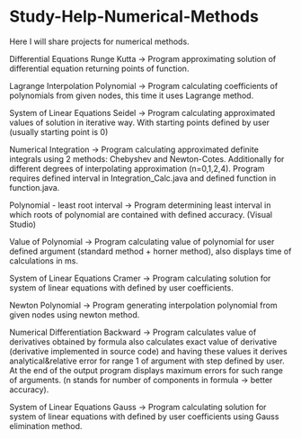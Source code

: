 # Study-Help-Numerical-Methods
Here I will share projects for numerical methods.

Differential Equations Runge Kutta ->
  Program approximating solution of differential equation returning points
of function.

Lagrange Interpolation Polynomial ->
  Program calculating coefficients of polynomials from given nodes, this
time it uses Lagrange method.

System of Linear Equations Seidel ->
  Program calculating approximated values of solution in iterative way.
With starting points defined by user (usually starting point is 0)

Numerical Integration ->
  Program calculating approximated definite integrals using 2 methods:
Chebyshev and Newton-Cotes. Additionally for different degrees of
interpolating approximation (n=0,1,2,4). Program requires defined
interval in Integration_Calc.java and defined function in function.java.

Polynomial - least root interval ->
  Program determining least interval in which roots of polynomial are
contained with defined accuracy. (Visual Studio)

Value of Polynomial ->
  Program calculating value of polynomial for user defined argument
(standard method + horner method), also displays time of calculations in
ms.

System of Linear Equations Cramer ->
  Program calculating solution for system of linear equations with defined
by user coefficients.

Newton Polynomial ->
  Program generating interpolation polynomial from given nodes using newton 
method.
  
Numerical Differentiation Backward ->
    Program calculates value of derivatives obtained by formula also calculates 
exact value of derivative (derivative implemented in source code) and having these 
values it derives analytical&relative error for range 1 of argument with step defined 
by user. At the end of the output program displays maximum errors for such range of arguments.
(n stands for number of components in formula -> better accuracy).

System of Linear Equations Gauss ->
  Program calculating solution for system of linear equations with defined
by user coefficients using Gauss elimination method.
  
  
